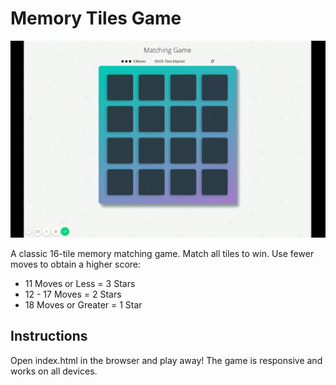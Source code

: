 # Memory Tiles Game

![Gif of the Memory Tiles Game](memoryTiles.gif)

A classic 16-tile memory matching game. Match all tiles to win. Use fewer moves to obtain a higher score:

* 11 Moves or Less = 3 Stars
* 12 - 17 Moves = 2 Stars
* 18 Moves or Greater = 1 Star

## Instructions

Open index.html in the browser and play away! The game is responsive and works on all devices.